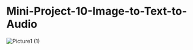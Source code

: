 # Mini-Project-10-Image-to-Text-to-Audio
![Picture1 (1)](https://github.com/user-attachments/assets/ddd79f64-c8ab-41c0-a888-6d613a3b64c7)
